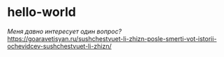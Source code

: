 # hello-world
*Меня давно интересует один вопрос?*
https://goaravetisyan.ru/sushchestvuet-li-zhizn-posle-smerti-vot-istorii-ochevidcev-sushchestvuet-li-zhizn/
